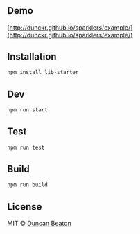 # 

## Demo

[http://dunckr.github.io/sparklers/example/](http://dunckr.github.io/sparklers/example/)

## Installation

```sh
npm install lib-starter
```

## Dev

```sh
npm run start
```

## Test

```sh
npm run test
```

## Build

```sh
npm run build
```

## License

MIT © [Duncan Beaton](http://dunckr.com)
